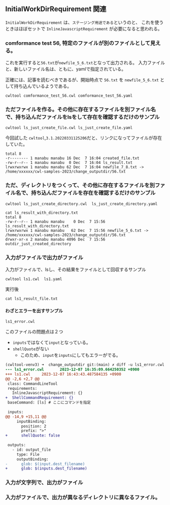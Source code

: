 ## InitialWorkDirRequirement 関連

`InitialWorkDirRequirement`
は、`ステージング用途である`というのと、
これを使うときはほぼセットで
`InlineJavascriptRequirement` が必要になると思われる。

### comformance test 56, 特定のファイルが別のファイルとして見える。

これを実行すると`56.txt`が`newfile_5_6.txt`となって出力される。
入力ファイルと、新しいファイル名は、ともに、yamlで指定されている。

正確には、記事を読むべきであるが、開始時点で `56.txt` を `newfile_5_6.txt` として持ち込んでいるようである。

```
cwltool comformance_test_56.cwl comformance_test_56.yaml
```

### ただファイルを作る。その他に存在するファイルを別ファイル名で、持ち込んだファイルをlsをして存在を確認するだけのサンプル

```
cwltool ls_just_create_file.cwl ls_just_create_file.yaml
```

今回試した `cwltool`,`3.1.20220331125206`だと、リンクになってファイルが存在していた。

```
total 8
-r-------- 1 manabu manabu 16 Dec  7 16:04 created_file.txt
-rw-r--r-- 1 manabu manabu  0 Dec  7 16:04 ls_result.txt
lrwxrwxrwx 1 manabu manabu 62 Dec  7 16:04 newfile_7_8.txt -> /home/xxxxxx/cwl-samples-2023/change_outputdir/56.txt
```

### ただ、ディレクトリをつくって、その他に存在するファイルを別ファイル名で、持ち込んだファイルを存在を確認するだけのサンプル

```
cwltool ls_just_create_directory.cwl  ls_just_create_directory.yaml
```

```
cat ls_result_with_directory.txt
total 8
-rw-r--r-- 1 manabu manabu    0 Dec  7 15:56 ls_result_with_directory.txt
lrwxrwxrwx 1 manabu manabu   62 Dec  7 15:56 newfile_5_6.txt -> /home/xxxxxx/cwl-samples-2023/change_outputdir/56.txt
drwxr-xr-x 2 manabu manabu 4096 Dec  7 15:56 outdir_just_created_directory
```

### 入力がファイルで出力がファイル

入力がファイルで、lsし、その結果をファイルとして回収するサンプル

```
cwltool ls1.cwl  ls1.yaml
```

実行後

```
cat ls1_result_file.txt
```


#### わざとエラーを出すサンプル

`ls1_error.cwl`

このファイルの問題点は２つ


- `inputs`ではなくて`input`となっている。
- `shellQuote`がない
  - このため、`input`を`inputs`にしてもエラーがでる。


```diff
(cwltool-venv3) ➜  change_outputdir git:(main) ✗ diff -u ls1_error.cwl ls1.cwl 
--- ls1_error.cwl       2023-12-07 16:35:09.664250352 +0900
+++ ls1.cwl     2023-12-07 16:43:43.487584135 +0900
@@ -2,6 +2,7 @@
 class: CommandLineTool
 requirements:
   InlineJavascriptRequirement: {}
+  ShellCommandRequirement: {}
 baseCommand: [ls] # ここにコマンドを指定
 
 inputs:
@@ -14,9 +15,11 @@
     inputBinding:
       position: 2
       prefix: ">"
+      shellQuote: false
 
 outputs:
   - id: output_file
     type: File
     outputBinding:
-      glob: $(input.dest_filename)
+      glob: $(inputs.dest_filename)
```

### 入力が文字列で、出力がファイル

### 入力がファイルで、出力が異なるディレクトリに異なるファイル。